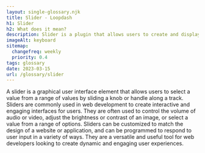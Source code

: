 ```yaml
--- 
layout: single-glossary.njk
title: Slider - Loopdash
h1: Slider
h2: What does it mean?
description: Slider is a plugin that allows users to create and display image or video slideshows on their WordPress website.
imageAlt: keyboard
sitemap:
  changefreq: weekly
  priority: 0.4
tags: glossary
date: 2023-03-15
url: /glossary/slider
---
```


A slider is a graphical user interface element that allows users to select a value from a range of values by sliding a knob or handle along a track. Sliders are commonly used in web development to create interactive and engaging interfaces for users. They are often used to control the volume of audio or video, adjust the brightness or contrast of an image, or select a value from a range of options. Sliders can be customized to match the design of a website or application, and can be programmed to respond to user input in a variety of ways. They are a versatile and useful tool for web developers looking to create dynamic and engaging user experiences.
